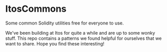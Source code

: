 # ItosCommons
Some common Solidity utilities free for everyone to use.

We've been building at Itos for quite a while and are up to some wonky stuff.
This repo contains a patterns we found helpful for ourselves that we want to share. 
Hope you find these interesting!
